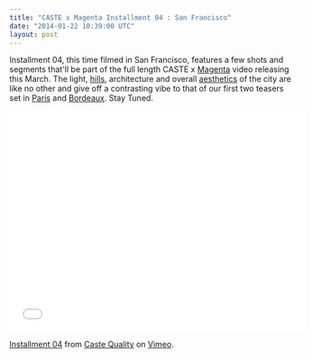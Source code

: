 ```yaml
---
title: "CASTE x Magenta Installment 04 : San Francisco"
date: "2014-01-22 10:39:00 UTC"
layout: post
---
```


<p>Installment 04, this time filmed in San Francisco, features a few shots and segments&nbsp;that&#39;ll be part of&nbsp;the full length CASTE x <a href="https://www.magentaskateboards.com">Magenta</a> video releasing this March.&nbsp;The light, <a href="https://www.youtube.com/watch?v=M5l_qwnxOjc">hills</a>,&nbsp;architecture and overall <a href="https://www.youtube.com/watch?v=LxOs8h04iNo">aesthetics</a> of the city are like no other and give off a contrasting vibe to that of our first two teasers set in <a href="https://vimeo.com/81305762">Paris</a> and <a href="https://vimeo.com/83601495">Bordeaux</a>. Stay Tuned.&nbsp;</p>

<p><iframe allowfullscreen="" frameborder="0" height="393" mozallowfullscreen="" src="//player.vimeo.com/video/84338572" webkitallowfullscreen="" width="524"></iframe></p>

<p><a href="https://vimeo.com/84338572">Installment 04</a> from <a href="https://vimeo.com/user16108071">Caste Quality</a> on <a href="https://vimeo.com">Vimeo</a>.</p>
